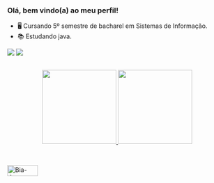 ### Olá, bem vindo(a) ao meu perfil!

- 🖥 Cursando 5º semestre de bacharel em Sistemas de Informação.
- 📚 Estudando java.


<div> 
  <a href="https://www.instagram.com/brunobazze?igsh=dDF4YXNzOG8ybmxu" target="_blank"><img src="https://img.shields.io/badge/-Instagram-%23E4405F?style=for-the-badge&logo=instagram&logoColor=white" target="_blank"></a>
  <a href="https://www.linkedin.com/in/brunonbazza" target="_blank"><img src="https://img.shields.io/badge/LinkedIn-0077B5?style=for-the-badge&logo=linkedin&logoColor=white"/a> 
</div>

##

<div align="center">
  <a href="https://github.com/BrunoBazza13">
  <img height="170em" src="https://github-readme-stats.vercel.app/api?username=BrunoBazza13&show_icons=true&theme=radical&include_all_commits=true&count_private=true"/>          
  <img height="170em" src="https://github-readme-stats.vercel.app/api/top-langs/?username=BrunoBazza13&layout=compact&langs_count=7&theme=radical"/>
</div>

  ##

<div style="display: inline_block"><br>
  <img align="center" alt="Bia-Java" height="25" width="70" src="https://img.shields.io/badge/Java-ED8B00?style=for-the-badge&logo=java&logoColor=white">
</div>

